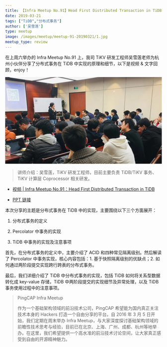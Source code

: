 ```yaml
---
title: 【Infra Meetup No.91】Head First Distributed Transaction in TiDB
date: 2019-03-21
tags: ["TiDB","分布式事务"]
author: ['吴雪莲']
type: meetup
image: /images/meetup/meetup-91-20190321/1.jpg
meetup_type: review
---
```


在上周六举办的 Infra Meetup No.91 上，我司 TiKV 研发工程师吴雪莲老师为杭州小伙伴分享了分布式事务在 TiDB 中实现的原理和细节，以下是视频 & 文字回顾，enjoy！

![](media/meetup-91-20190321/1.jpg)

>讲师介绍：吴雪莲，TiKV 研发工程师，目前主要负责 TiDB/TiKV 事务、TiKV 计算层 Coprocessor 相关研发。

- [视频 | Infra Meetup No.91：Head First Distributed Transaction in TiDB](https://www.bilibili.com/video/av46985168)

- [PPT 链接](https://eyun.baidu.com/s/3nw2EgSp)

本次分享的主题是分布式事务在 TiDB 中的实现，主要围绕以下三个方面展开：

1. 分布式事务的定义

2. Percolator 中事务的实现

3. TiDB 中事务的实现及注意事项

首先，在分布式事务的定义中，主要介绍了 ACID 和四种常见隔离级别。然后解读了 Percolator 中事务实现，核心内容包括：1. 基于快照隔离级别的优缺点；2. 如何通过两阶段提交实现跨行跨表的分布式事务。

最后，我们详细介绍了 TiDB 中分布式事务的实现，包括 TiDB 如何将关系型数据转化成 key-value 存储，TiDB 中两阶段提交的实现细节及异常处理，以及 TiDB 事务使用过程中的注意事项。

>PingCAP Infra Meetup 
>
>作为一个基础架构领域的前沿技术公司，PingCAP 希望能为国内真正关注技术本身的 Hackers 打造一个自由分享的平台。自 2016 年 3 月 5 日开始，我们定期在周末举办 Infra Meetup，与大家深度探讨基础架构领域的前瞻性技术思考与经验，目前已在北京、上海、广州、成都、杭州等地举办。在这里，我们希望提供一个高水准的前沿技术讨论空间，让大家真正感受到自由的开源精神魅力。
